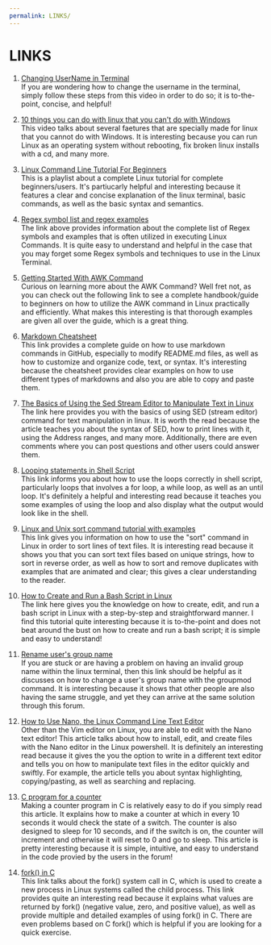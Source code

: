 ```yaml
---
permalink: LINKS/
---
```


# LINKS

1. [Changing UserName in Terminal](https://youtu.be/ee2yz41L_3w?si=iZAPBsHUrkkNoPxp)<br>
If you are wondering how to change the username in the terminal, simply follow these steps
from this video in order to do so; it is to-the-point, concise, and helpful!

2. [10 things you can do with linux that you can't do with Windows](https://youtu.be/JOOkfGv58u0?si=8HtdRtGJg60sk8SV)<br>
This video talks about several faetures that are specially made for linux that you cannot do with Windows. It is interesting
because you can run Linux as an operating system without rebooting, fix broken linux installs with a cd, and many more.

3. [Linux Command Line Tutorial For Beginners](https://www.youtube.com/watch?v=YHFzr-akOas&list=PLS1QulWo1RIb9WVQGJ_vh-RQusbZgO_As)<br>
This is a playlist about a complete Linux tutorial for complete beginners/users. It's partiucarly helpful and interesting because it features
a clear and concise explanation of the linux terminal, basic commands, as well as the basic syntax and semantics.

4. [Regex symbol list and regex examples](https://www.codexpedia.com/regex/regex-symbol-list-and-regex-examples/)<br>
The link above provides information about the complete list of Regex symbols and examples that is often utilized in executing Linux Commands. It is
quite easy to understand and helpful in the case that you may forget some Regex symbols and techniques to use in the Linux Terminal.

5. [Getting Started With AWK Command](https://linuxhandbook.com/awk-command-tutorial/)<br>
Curious on learning more about the AWK Command? Well fret not, as you can check out the following link to see a complete handbook/guide to beginners
on how to utilize the AWK command in Linux practically and efficiently. What makes this interesting is that thorough examples are given all over the guide, which
is a great thing.

6. [Markdown Cheatsheet](https://github.com/adam-p/markdown-here/wiki/Markdown-Cheatsheet)<br>
This link provides a complete guide on how to use markdown commands in GitHub, especially to modify README.md files, as well as how to customize and
organize code, text, or syntax. It's interesting because the cheatsheet provides clear examples on how to use different types of markdowns and also
you are able to copy and paste them.

7. [The Basics of Using the Sed Stream Editor to Manipulate Text in Linux](https://www.digitalocean.com/community/tutorials/the-basics-of-using-the-sed-stream-editor-to-manipulate-text-in-linux#printing-lines)<br>
The link here provides you with the basics of using SED (stream editor) command for text manipulation in linux. It is worth the read because the article
teaches you about the syntax of SED, how to print lines with it, using the Address ranges, and many more. Additionally, there are even comments
where you can post questions and other users could answer them.

8. [Looping statements in Shell Script](https://www.geeksforgeeks.org/looping-statements-shell-script/)<br>
This link informs you about how to use the loops correctly in shell script, particularly loops that involves a for loop, a while loop, as well as an until loop.
It's definitely a helpful and interesting read because it teaches you some examples of using the loop and also display what the output would look like in the
shell.

9. [Linux and Unix sort command tutorial with examples](https://shapeshed.com/unix-sort/#:~:text=To%20sort%20by%20number%20pass,needs%20to%20be%20sorted%20numerically)<br>
This link gives you information on how to use the "sort" command in Linux in order to sort lines of text files. It is interesting read because it shows you that you can sort text files
based on unique strings, how to sort in reverse order, as well as how to sort and remove duplicates with examples that are animated and clear; this gives a clear understanding to the reader.

10. [How to Create and Run a Bash Script in Linux](https://youtu.be/p9sJGwGsO3E?si=o_yipTsHOi2GzS2Z)<br>
The link here gives you the knowledge on how to create, edit, and run a bash script in Linux with a step-by-step and straightforward manner. I find this tutorial quite interesting
because it is to-the-point and does not beat around the bust on how to create and run a bash script; it is simple and easy to understand!

11. [Rename user's group name](https://superuser.com/questions/404135/rename-users-group-name)<br>
If you are stuck or are having a problem on having an invalid group name within the linux terminal, then this link should be helpful as it discusses on how to change
a user's group name with the groupmod command. It is interesting because it shows that other people are also having the same struggle, and yet they can arrive at the same solution
through this forum.

12. [How to Use Nano, the Linux Command Line Text Editor](https://linuxize.com/post/how-to-use-nano-text-editor/)<br>
Other than the Vim editor on Linux, you are able to edit with the Nano text editor! This article talks about how to install, edit, and create files with the Nano editor in the Linux powershell. 
It is definitely an interesting read because it gives the you the option to write in a different text editor and tells you on how to manipulate text files in the editor quickly and swiftly. For example, the article tells you about syntax highlighting, copying/pasting, as well as searching and replacing.

13. [C program for a counter](https://stackoverflow.com/questions/27171065/c-program-for-a-counter)<br>
Making a counter program in C is relatively easy to do if you simply read this article. It explains how to make a counter at which in every 10 seconds it would check the state of a switch.
The counter is also designed to sleep for 10 seconds, and if the switch is on, the counter will increment and otherwise it will reset to 0 and go to sleep. This article is pretty interesting because it is simple, intuitive, and easy to understand in the code provied by the users in the forum!

14. [fork() in C](https://www.geeksforgeeks.org/fork-system-call/)<br>
This link talks about the fork() system call in C, which is used to create a new process in Linux systems called the child process. This link provides quite an interesting read because it explains what values are returned by fork() (negative value, zero, and positive value),
as well as provide multiple and detailed examples of using fork() in C. There are even problems based on C fork() which is helpful if you are looking for a quick exercise.
